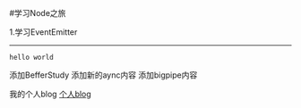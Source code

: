 #学习Node之旅

1.学习EventEmitter

---------------------------------
```
hello world
```

添加BefferStudy
添加新的aync内容
添加bigpipe内容

我的个人blog [个人blog](http://www.soledad.com.cn)